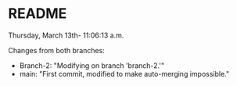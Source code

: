 # README

Thursday, March 13th- 11:06:13 a.m.

Changes from both branches:

* Branch-2: "Modifying on branch 'branch-2.'"
* main: "First commit, modified to make auto-merging impossible."

